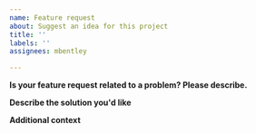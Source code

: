 ```yaml
---
name: Feature request
about: Suggest an idea for this project
title: ''
labels: ''
assignees: mbentley

---
```


**Is your feature request related to a problem? Please describe.**
<!-- A clear and concise description of what the problem. If it is a feature request for the Omada Controller software, submit an issue on the TP-Link Community Forums (https://community.tp-link.com/en/business/forum/582) -->

**Describe the solution you'd like**
<!-- A clear and concise description of what you want to happen or a proposed method to solving the problem. -->

**Additional context**
<!-- Add any other context or screenshots about the feature request here. -->
